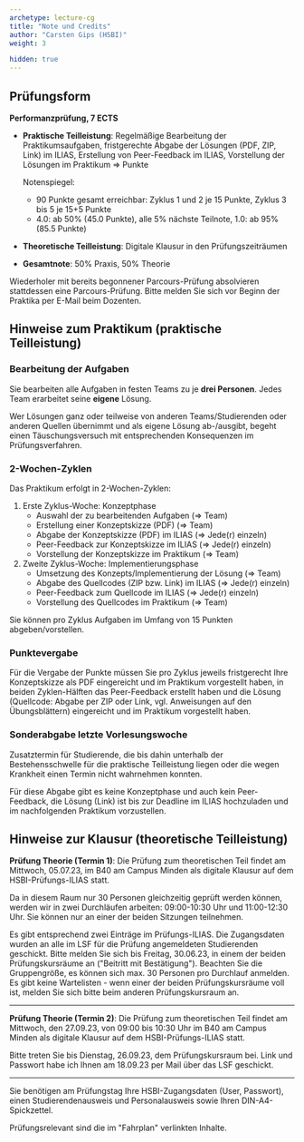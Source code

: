 ```yaml
---
archetype: lecture-cg
title: "Note und Credits"
author: "Carsten Gips (HSBI)"
weight: 3

hidden: true
---
```



## Prüfungsform

**Performanzprüfung, 7 ECTS**

-   **Praktische Teilleistung**:
    Regelmäßige Bearbeitung der Praktikumsaufgaben,
    fristgerechte Abgabe der Lösungen (PDF, ZIP, Link) im ILIAS,
    Erstellung von Peer-Feedback im ILIAS,
    Vorstellung der Lösungen im Praktikum => Punkte

    Notenspiegel:
    -   90 Punkte gesamt erreichbar: Zyklus 1 und 2 je 15 Punkte, Zyklus 3 bis 5 je 15+5 Punkte
    -   4.0: ab 50% (45.0 Punkte), alle 5% nächste Teilnote, 1.0: ab 95% (85.5 Punkte)

-   **Theoretische Teilleistung**:
    Digitale Klausur in den Prüfungszeiträumen

-   **Gesamtnote**:
    50% Praxis, 50% Theorie

Wiederholer mit bereits begonnener Parcours-Prüfung absolvieren stattdessen eine Parcours-Prüfung.
Bitte melden Sie sich vor Beginn der Praktika per E-Mail beim Dozenten.


## Hinweise zum Praktikum (praktische Teilleistung)

### Bearbeitung der Aufgaben

Sie bearbeiten alle Aufgaben in festen Teams zu je **drei Personen**. Jedes Team erarbeitet seine
**eigene** Lösung.

Wer Lösungen ganz oder teilweise von anderen Teams/Studierenden oder anderen Quellen übernimmt
und als eigene Lösung ab-/ausgibt, begeht einen Täuschungsversuch mit entsprechenden Konsequenzen
im Prüfungsverfahren.

### 2-Wochen-Zyklen

Das Praktikum erfolgt in 2-Wochen-Zyklen:

1.  Erste Zyklus-Woche: Konzeptphase
    -   Auswahl der zu bearbeitenden Aufgaben (=> Team)
    -   Erstellung einer Konzeptskizze (PDF) (=> Team)
    -   Abgabe der Konzeptskizze (PDF) im ILIAS (=> Jede(r) einzeln)
    -   Peer-Feedback zur Konzeptskizze im ILIAS (=> Jede(r) einzeln)
    -   Vorstellung der Konzeptskizze im Praktikum (=> Team)
2.  Zweite Zyklus-Woche: Implementierungsphase
    -   Umsetzung des Konzepts/Implementierung der Lösung (=> Team)
    -   Abgabe des Quellcodes (ZIP bzw. Link) im ILIAS (=> Jede(r) einzeln)
    -   Peer-Feedback zum Quellcode im ILIAS (=> Jede(r) einzeln)
    -   Vorstellung des Quellcodes im Praktikum (=> Team)

Sie können pro Zyklus Aufgaben im Umfang von 15 Punkten abgeben/vorstellen.

### Punktevergabe

Für die Vergabe der Punkte müssen Sie pro Zyklus jeweils fristgerecht
Ihre Konzeptskizze als PDF eingereicht und im Praktikum vorgestellt haben,
in beiden Zyklen-Hälften das Peer-Feedback erstellt haben und
die Lösung (Quellcode: Abgabe per ZIP oder Link, vgl. Anweisungen auf den
Übungsblättern) eingereicht und im Praktikum vorgestellt haben.

### Sonderabgabe letzte Vorlesungswoche

Zusatztermin für Studierende, die bis dahin unterhalb der Bestehensschwelle für die praktische
Teilleistung liegen oder die wegen Krankheit einen Termin nicht wahrnehmen konnten.

Für diese Abgabe gibt es keine Konzeptphase und auch kein Peer-Feedback, die Lösung (Link)
ist bis zur Deadline im ILIAS hochzuladen und im nachfolgenden Praktikum vorzustellen.


## Hinweise zur Klausur (theoretische Teilleistung)

**Prüfung Theorie (Termin 1)**: Die Prüfung zum theoretischen Teil findet am Mittwoch, 05.07.23,
im B40 am Campus Minden als digitale Klausur auf dem HSBI-Prüfungs-ILIAS statt.

Da in diesem Raum nur 30 Personen gleichzeitig geprüft werden können, werden wir in zwei
Durchläufen arbeiten: 09:00-10:30 Uhr und 11:00-12:30 Uhr. Sie können nur an einer der beiden
Sitzungen teilnehmen.

Es gibt entsprechend zwei Einträge im Prüfungs-ILIAS. Die Zugangsdaten wurden an alle im LSF
für die Prüfung angemeldeten Studierenden geschickt. Bitte melden Sie sich bis Freitag,
30.06.23, in einem der beiden Prüfungskursräume an ("Beitritt mit Bestätigung"). Beachten Sie
die Gruppengröße, es können sich max. 30 Personen pro Durchlauf anmelden. Es gibt keine
Wartelisten - wenn einer der beiden Prüfungskursräume voll ist, melden Sie sich bitte beim
anderen Prüfungskursraum an.

---

**Prüfung Theorie (Termin 2)**: Die Prüfung zum theoretischen Teil findet am Mittwoch, den 27.09.23,
von 09:00 bis 10:30 Uhr im B40 am Campus Minden als digitale Klausur auf dem HSBI-Prüfungs-ILIAS statt.

Bitte treten Sie bis Dienstag, 26.09.23, dem Prüfungskursraum bei. Link und Passwort habe ich Ihnen am
18.09.23 per Mail über das LSF geschickt.

---

Sie benötigen am Prüfungstag Ihre HSBI-Zugangsdaten (User, Passwort), einen Studierendenausweis
und Personalausweis sowie Ihren DIN-A4-Spickzettel.

Prüfungsrelevant sind die im "Fahrplan" verlinkten Inhalte.
